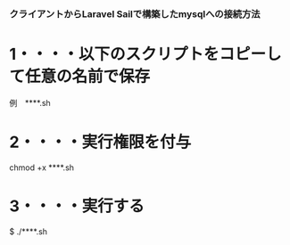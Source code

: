 ### クライアントからLaravel Sailで構築したmysqlへの接続方法

# 1・・・・以下のスクリプトをコピーして任意の名前で保存
例　****.sh

# 2・・・・実行権限を付与
 chmod +x ****.sh

# 3・・・・実行する
$ ./****.sh


